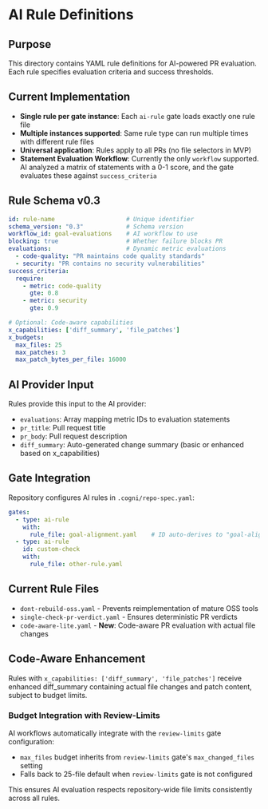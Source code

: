 # AI Rule Definitions

## Purpose
This directory contains YAML rule definitions for AI-powered PR evaluation. Each rule specifies evaluation criteria and success thresholds.

## Current Implementation  
- **Single rule per gate instance**: Each `ai-rule` gate loads exactly one rule file
- **Multiple instances supported**: Same rule type can run multiple times with different rule files
- **Universal application**: Rules apply to all PRs (no file selectors in MVP)
- **Statement Evaluation Workflow**: Currently the only `workflow` supported. AI analyzed a matrix of statements with a 0-1 score, and the gate evaluates these against `success_criteria`

## Rule Schema v0.3
```yaml
id: rule-name                    # Unique identifier
schema_version: "0.3"            # Schema version  
workflow_id: goal-evaluations    # AI workflow to use
blocking: true                   # Whether failure blocks PR
evaluations:                     # Dynamic metric evaluations
  - code-quality: "PR maintains code quality standards"
  - security: "PR contains no security vulnerabilities"
success_criteria:
  require:
    - metric: code-quality
      gte: 0.8
    - metric: security  
      gte: 0.9

# Optional: Code-aware capabilities
x_capabilities: ['diff_summary', 'file_patches']
x_budgets:
  max_files: 25
  max_patches: 3
  max_patch_bytes_per_file: 16000
```

## AI Provider Input
Rules provide this input to the AI provider:
- `evaluations`: Array mapping metric IDs to evaluation statements
- `pr_title`: Pull request title
- `pr_body`: Pull request description  
- `diff_summary`: Auto-generated change summary (basic or enhanced based on x_capabilities)

## Gate Integration
Repository configures AI rules in `.cogni/repo-spec.yaml`:
```yaml
gates:
  - type: ai-rule
    with:
      rule_file: goal-alignment.yaml    # ID auto-derives to "goal-alignment"
  - type: ai-rule
    id: custom-check
    with:
      rule_file: other-rule.yaml
```

## Current Rule Files
- `dont-rebuild-oss.yaml` - Prevents reimplementation of mature OSS tools
- `single-check-pr-verdict.yaml` - Ensures deterministic PR verdicts
- `code-aware-lite.yaml` - **New**: Code-aware PR evaluation with actual file changes

## Code-Aware Enhancement
Rules with `x_capabilities: ['diff_summary', 'file_patches']` receive enhanced diff_summary containing actual file changes and patch content, subject to budget limits.

### Budget Integration with Review-Limits
AI workflows automatically integrate with the `review-limits` gate configuration:
- `max_files` budget inherits from `review-limits` gate's `max_changed_files` setting
- Falls back to 25-file default when `review-limits` gate is not configured

This ensures AI evaluation respects repository-wide file limits consistently across all rules.